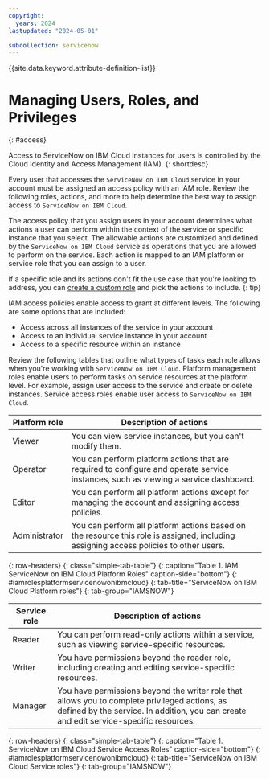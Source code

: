 ```yaml
---
copyright:
  years: 2024
lastupdated: "2024-05-01"

subcollection: servicenow
---
```


{{site.data.keyword.attribute-definition-list}}

# Managing Users, Roles, and Privileges
{: #access}

Access to ServiceNow on IBM Cloud instances for users is controlled by the Cloud Identity and Access Management (IAM). 
{: shortdesc}

Every user that accesses the `ServiceNow on IBM Cloud` service in your account must be assigned an access policy with an IAM role. Review the following roles, actions, and more to help determine the best way to assign access to `ServiceNow on IBM Cloud`.

The access policy that you assign users in your account determines what actions a user can perform within the context of the service or specific instance that you select. The allowable actions are customized and defined by the `ServiceNow on IBM Cloud` service as operations that you are allowed to perform on the service. Each action is mapped to an IAM platform or service role that you can assign to a user.

If a specific role and its actions don't fit the use case that you're looking to address, you can [create a custom role](/docs/account?topic=account-custom-roles&interface=ui#custom-access-roles) and pick the actions to include.
{: tip}

IAM access policies enable access to grant at different levels. The following are some options that are included:

- Access across all instances of the service in your account
- Access to an individual service instance in your account
- Access to a specific resource within an instance

Review the following tables that outline what types of tasks each role allows when you're working with `ServiceNow on IBM Cloud`. Platform management roles enable users to perform tasks on service resources at the platform level. For example, assign user access to the service and create or delete instances. Service access roles enable user access to `ServiceNow on IBM Cloud`.

| Platform role | Description of actions                                                                                                                |
| ------------- | ------------------------------------------------------------------------------------------------------------------------------------- |
| Viewer        | You can view service instances, but you can't modify them.                                                                            |
| Operator      | You can perform platform actions that are required to configure and operate service instances, such as viewing a service dashboard.   |
| Editor        | You can perform all platform actions except for managing the account and assigning access policies.                                   |
| Administrator | You can perform all platform actions based on the resource this role is assigned, including assigning access policies to other users. |
{: row-headers}
{: class="simple-tab-table"}
{: caption="Table 1. IAM ServiceNow on IBM Cloud Platform Roles" caption-side="bottom"}
{: #iamrolesplatformservicenowonibmcloud}
{: tab-title="ServiceNow on IBM Cloud Platform roles"}
{: tab-group="IAMSNOW"}

| Service role | Description of actions                                                                                                                                                                  |
| ------------ | --------------------------------------------------------------------------------------------------------------------------------------------------------------------------------------- |
| Reader       | You can perform read-only actions within a service, such as viewing service-specific resources.                                                                                         |
| Writer       | You have permissions beyond the reader role, including creating and editing service-specific resources.                                                                                 |
| Manager      | You have permissions beyond the writer role that allows you to complete privileged actions, as defined by the service. In addition, you can create and edit service-specific resources. |
{: row-headers}
{: class="simple-tab-table"}
{: caption="Table 1. ServiceNow on IBM Cloud Service Access Roles" caption-side="bottom"}
{: #iamrolesplatformservicenowonibmcloud}
{: tab-title="ServiceNow on IBM Cloud Service roles"}
{: tab-group="IAMSNOW"}

